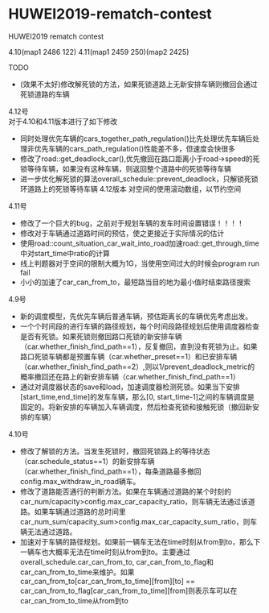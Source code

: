# HUWEI2019-rematch-contest
HUWEI2019 rematch contest

4.10(map1 2486 122)
4.11(map1 2459 250)(map2 2425)

TODO<br>
* (效果不太好)修改解死锁的方法，如果死锁道路上无新安排车辆则撤回会通过死锁道路的车辆

4.12号<br>
对于4.10和4.11版本进行了如下修改
* 同时处理优先车辆的cars_together_path_regulation()比先处理优先车辆后处理非优先车辆的cars_path_regulation()性能差不多，但速度会快很多
* 修改了road::get_deadlock_car(),优先撤回在路口距离小于road->speed的死锁等待车辆，如果没有这种车辆，则返回整个道路中的死锁等待车辆
* 进一步优化解死锁的算法overall_schedule::prevent_deadlock，只解锁死锁环道路上的死锁等待车辆
4.12版本
对空间的使用滚动数组，以节约空间

4.11号<br>
* 修改了一个巨大的bug，之前对于规划车辆的发车时间设置错误！！！！
* 修改对于车辆通过道路时间的预估，使之更接近于实际情况的估计
* 使用road::count_situation_car_wait_into_road加速road::get_through_time中对start_time中ratio的计算
* 线上判题器对于空间的限制大概为1G，当使用空间过大的时候会program run fail
* 小小的加速了car_can_from_to，最短路当目的地为最小值时结束路径搜索

4.9号<br>
* 新的调度模型，先优先车辆后普通车辆，预估距离长的车辆优先考虑出发。
* 一个个时间段的进行车辆的路径规划，每个时间段路径规划后使用调度器检查是否有死锁。如果死锁则撤回路口死锁的新安排车辆（car.whether_finish_find_path==1），反复撤回，直到没有死锁为止。如果路口死锁车辆都是预置车辆（car.whether_preset==1）和已安排车辆（car.whether_finish_find_path==2）,则以1/prevent_deadlock_metric的概率撤回还在路上的新安排车辆（car.whether_finish_find_path==1）
* 通过对调度器状态的save和load，加速调度器检测死锁。如果当下安排[start_time,end_time]的发车车辆，那么[0, start_time-1]之间的车辆调度是固定的。将新安排的车辆加入车辆调度，然后检查死锁和接触死锁（撤回新安排的车辆）

4.10号<br>
* 修改了解锁的方法。当发生死锁时，撤回死锁路上的等待状态（car.schedule_status==1）的新安排车辆（car.whether_finish_find_path==1），每条道路最多撤回config.max_withdraw_in_road辆车。
* 修改了道路能否通行的判断方法。如果在车辆通过道路的某个时刻的car_num/capacity>config.max_car_capacity_ratio，则车辆无法通过该道路。如果车辆通过道路的总时间里car_num_sum/capacity_sum>config.max_car_capacity_sum_ratio，则车辆无法通过道路。
* 加速对于车辆的路径规划。如果前一辆车无法在time时刻从from到to，那么下一辆车也大概率无法在time时刻从from到to。主要通过overall_schedule.car_can_from_to, car_can_from_to_flag和car_can_from_to_time来维护。如果car_can_from_to[car_can_from_to_time][from][to] == car_can_from_to_flag[car_can_from_to_time][from]则表示车可以在car_can_from_to_time从from到to
